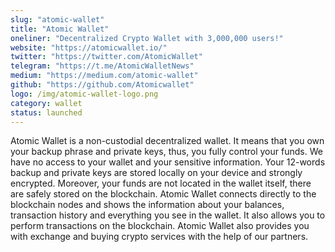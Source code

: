 ```yaml
---
slug: "atomic-wallet"
title: "Atomic Wallet"
oneliner: "Decentralized Crypto Wallet with 3,000,000 users!"
website: "https://atomicwallet.io/"
twitter: "https://twitter.com/AtomicWallet"
telegram: "https://t.me/AtomicWalletNews"
medium: "https://medium.com/atomic-wallet"
github: "https://github.com/Atomicwallet"
logo: /img/atomic-wallet-logo.png
category: wallet
status: launched
---
```


Atomic Wallet is a non-custodial decentralized wallet. It means that you own your backup phrase and private keys, thus, you fully control your funds. We have no access to your wallet and your sensitive information. Your 12-words backup and private keys are stored locally on your device and strongly encrypted. Moreover, your funds are not located in the wallet itself, there are safely stored on the blockchain. Atomic Wallet connects directly to the blockchain nodes and shows the information about your balances, transaction history and everything you see in the wallet. It also allows you to perform transactions on the blockchain. Atomic Wallet also provides you with exchange and buying crypto services with the help of our partners.
